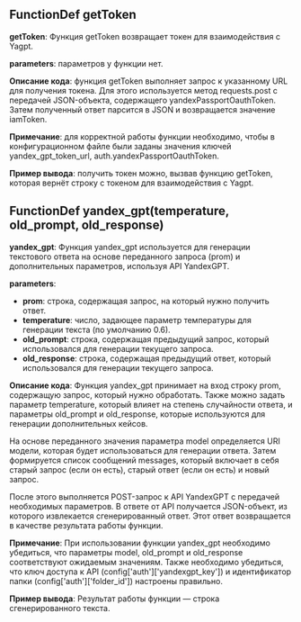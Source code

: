 ## FunctionDef getToken
**getToken**: Функция getToken возвращает токен для взаимодействия с Yagpt.

**parameters**: параметров у функции нет.

**Описание кода**: функция getToken выполняет запрос к указанному URL для получения токена. Для этого используется метод requests.post с передачей JSON-объекта, содержащего yandexPassportOauthToken. Затем полученный ответ парсится в JSON и возвращается значение iamToken.

**Примечание**: для корректной работы функции необходимо, чтобы в конфигурационном файле были заданы значения ключей yandex_gpt_token_url, auth.yandexPassportOauthToken.

**Пример вывода**: получить токен можно, вызвав функцию getToken, которая вернёт строку с токеном для взаимодействия с Yagpt.
## FunctionDef yandex_gpt(temperature, old_prompt, old_response)
**yandex_gpt**: Функция yandex_gpt используется для генерации текстового ответа на основе переданного запроса (prom) и дополнительных параметров, используя API YandexGPT.

**parameters**:
* **prom**: строка, содержащая запрос, на который нужно получить ответ.
* **temperature**: число, задающее параметр температуры для генерации текста (по умолчанию 0.6).
* **old_prompt**: строка, содержащая предыдущий запрос, который использовался для генерации текущего запроса.
* **old_response**: строка, содержащая предыдущий ответ, который использовался для генерации текущего запроса.

**Описание кода**:
Функция yandex_gpt принимает на вход строку prom, содержащую запрос, который нужно обработать. Также можно задать параметр temperature, который влияет на степень случайности ответа, и параметры old_prompt и old_response, которые используются для генерации дополнительных кейсов.

На основе переданного значения параметра model определяется URI модели, которая будет использоваться для генерации ответа. Затем формируется список сообщений messages, который включает в себя старый запрос (если он есть), старый ответ (если он есть) и новый запрос.

После этого выполняется POST-запрос к API YandexGPT с передачей необходимых параметров. В ответе от API получается JSON-объект, из которого извлекается сгенерированный ответ. Этот ответ возвращается в качестве результата работы функции.

**Примечание**:
При использовании функции yandex_gpt необходимо убедиться, что параметры model, old_prompt и old_response соответствуют ожидаемым значениям. Также необходимо убедиться, что ключ доступа к API (config['auth']['yandexgpt_key']) и идентификатор папки (config['auth']['folder_id']) настроены правильно.

**Пример вывода**:
Результат работы функции — строка сгенерированного текста.
